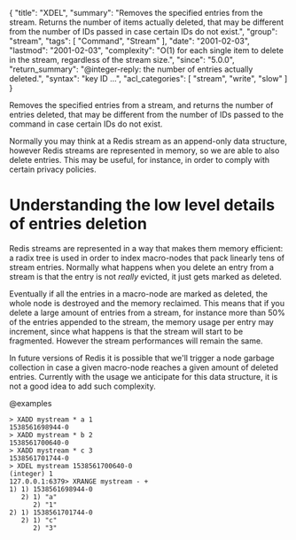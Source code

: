 {
  "title": "XDEL",
  "summary": "Removes the specified entries from the stream. Returns the number of items actually deleted, that may be different from the number of IDs passed in case certain IDs do not exist.",
  "group": "stream",
  "tags": [
    "Command",
    "Stream"
  ],
  "date": "2001-02-03",
  "lastmod": "2001-02-03",
  "complexity": "O(1) for each single item to delete in the stream, regardless of the stream size.",
  "since": "5.0.0",
  "return_summary": "@integer-reply: the number of entries actually deleted.",
  "syntax": "key ID ...",
  "acl_categories": [
    "stream",
    "write",
    "slow"
  ]
}

Removes the specified entries from a stream, and returns the number of entries
deleted, that may be different from the number of IDs passed to the command in
case certain IDs do not exist.

Normally you may think at a Redis stream as an append-only data structure,
however Redis streams are represented in memory, so we are able to also
delete entries. This may be useful, for instance, in order to comply with
certain privacy policies.

# Understanding the low level details of entries deletion

Redis streams are represented in a way that makes them memory efficient:
a radix tree is used in order to index macro-nodes that pack linearly tens
of stream entries. Normally what happens when you delete an entry from a stream
is that the entry is not *really* evicted, it just gets marked as deleted.

Eventually if all the entries in a macro-node are marked as deleted, the whole
node is destroyed and the memory reclaimed. This means that if you delete
a large amount of entries from a stream, for instance more than 50% of the
entries appended to the stream, the memory usage per entry may increment, since
what happens is that the stream will start to be fragmented. However the stream
performances will remain the same.

In future versions of Redis it is possible that we'll trigger a node garbage
collection in case a given macro-node reaches a given amount of deleted
entries. Currently with the usage we anticipate for this data structure, it is
not a good idea to add such complexity.

@examples

```
> XADD mystream * a 1
1538561698944-0
> XADD mystream * b 2
1538561700640-0
> XADD mystream * c 3
1538561701744-0
> XDEL mystream 1538561700640-0
(integer) 1
127.0.0.1:6379> XRANGE mystream - +
1) 1) 1538561698944-0
   2) 1) "a"
      2) "1"
2) 1) 1538561701744-0
   2) 1) "c"
      2) "3"
```

